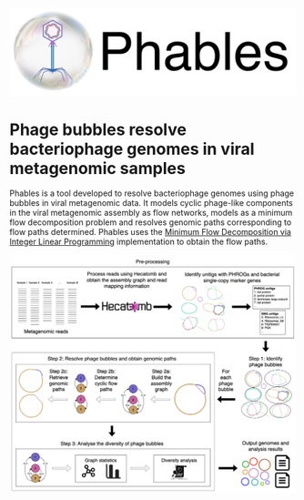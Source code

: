 ![](images/phables_logo.png)

# Phage bubbles resolve bacteriophage genomes in viral metagenomic samples

Phables is a tool developed to resolve bacteriophage genomes using phage bubbles in viral metagenomic data. 
It models cyclic phage-like components in the viral metagenomic assembly as flow networks, models as a 
minimum flow decomposition problem and resolves genomic paths corresponding to flow paths determined. 
Phables uses the [Minimum Flow Decomposition via  Integer Linear 
Programming](https://github.com/algbio/MFD-ILP) implementation to obtain the flow paths.

![](images/Phables_workflow.png)

